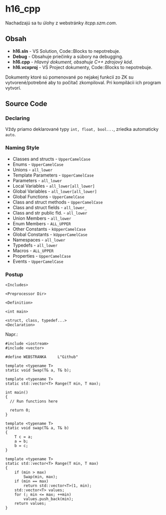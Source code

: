 # h16_cpp
Nachadzajú sa tu úlohy z webstránky *itcpp.szm.com*.

## Obsah
- **h16.sln** - VS Solution, Code::Blocks to nepotrebuje.
- **Debug** - Obsahuje priečinky a súbory na debugging.
- **h16.cpp** - *Hlavný dokument, obsahuje C++ zdrojový kód*.
- **h16.vcxproj** - VS Project dokumenty, Code::Blocks to nepotrebuje.

Dokumenty ktoré sú pomenované po nejakej funkcií zo ZK su vytvorené/potrebné aby to počítač zkompiloval. Pri kompilácii ich program vytvorí.

## Source Code

### Declaring
Vždy priamo deklarované typy `int, float, bool...`, zriedka automaticky `auto`.

### Naming Style
- Classes and structs       - `UpperCamelCase`
- Enums                     - `UpperCamelCase`
- Unions                    - `all_lower`
- Template Parameters       - `UpperCamelCase`
- Parameters                - `all_lower`
- Local Variables           - `all_lower[all_lower]`
- Global Variables          - `all_lower[all_lower]`
- Global Functions          - `UpperCamelCase`
- Class and struct methods  - `UpperCamelCase`
- Class and struct fields   - `all_lower_`
- Class and str public fld. - `all_lower`
- Union Members             - `all_lower`
- Enum Members              - `ALL_UPPER`
- Other Constants           - `kUpperCamelCase`
- Global Constants          - `kUpperCamelCase`
- Namespaces                - `all_lower`
- Typedefs                  - `all_lower`
- Macros                    - `ALL_UPPER`
- Properties                - `UpperCamelCase`
- Events                    - `UpperCamelCase`

### Postup
```
<Includes>

<Preprocessor Dir>

<Definition>

<int main>

<struct, class, typedef...>
<Declaration>
```
Napr.:
```
#include <iostream>
#include <vector>

#define WEBSTRANKA     L"Github"

template <typename T>
static void Swap(T& a, T& b);

template <typename T>
static std::vector<T> Range(T min, T max);

int main()
{
  // Run functions here
  
  return 0;
}

template <typename T>
static void swap(T& a, T& b)
{
    T c = a;
    a = b;
    b = c;
}

template <typename T>
static std::vector<T> Range(T min, T max)
{
    if (min > max)
        Swap(min, max);
    if (min == max)
        return std::vector<T>(1, min);
    std::vector<T> values;
    for (; min <= max; ++min)
        values.push_back(min);
    return values;
}

```
